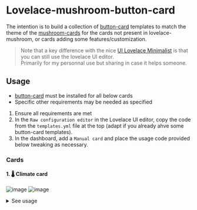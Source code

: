 # Lovelace-mushroom-button-card
The intention is to build a collection of [button-card](https://github.com/custom-cards/button-card) templates to match the theme of the [mushroom-cards](https://github.com/piitaya/lovelace-mushroom) for the cards not present in lovelace-mushroom, or cards adding some features/customization.  
> Note that a key difference with the nice [UI Lovelace Minimalist](https://github.com/UI-Lovelace-Minimalist/UI/) is that you can still use the lovelace UI editor.  
> Primarily for my personnal use but sharing in case it helps someone.

## Usage

-  [button-card](https://github.com/custom-cards/button-card) must be installed for all below cards
-  Specific other requirements may be needed as specified

1. Ensure all requirements are met
2. In the `Raw configuration editor` in the Lovelace UI editor, copy the code from the `templates.yml` file at the top (adapt if you already ahve some button-card templates).
3. In the dashboard, add a `Manual card` and place the usage code provided below tweaking as necessary.

### Cards

#### 1.  🌡 Climate card

![image](https://user-images.githubusercontent.com/12975783/154590201-6b472286-c60c-4a86-b7e8-60bf63aa4a89.png)
![image](https://user-images.githubusercontent.com/12975783/154589300-45531ded-2632-4932-b203-450009b755b3.png)

<details><summary>See usage</summary>
  
> Requirements:
> - Button-card
> 
> Manual card code:
> ```yaml
> type: custom:button-card
> template: mushroom_climate
> entity: climate.main_ac
> ```
</details>
  

